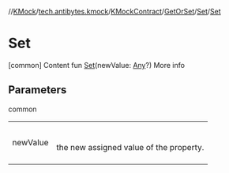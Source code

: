 //[KMock](../../../../../index.md)/[tech.antibytes.kmock](../../../index.md)/[KMockContract](../../index.md)/[GetOrSet](../index.md)/[Set](index.md)/[Set](-set.md)



# Set
[common]
Content
fun [Set](-set.md)(newValue: [Any](https://kotlinlang.org/api/latest/jvm/stdlib/kotlin/-any/index.html)?)
More info


## Parameters

common

| | |
|---|---|
| <a name="tech.antibytes.kmock/KMockContract.GetOrSet.Set/Set/#kotlin.Any?/PointingToDeclaration/"></a>newValue| <a name="tech.antibytes.kmock/KMockContract.GetOrSet.Set/Set/#kotlin.Any?/PointingToDeclaration/"></a><br><br>the new assigned value of the property.<br><br>|
